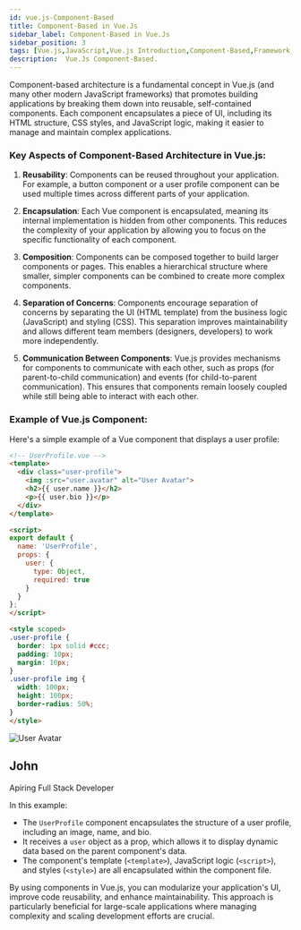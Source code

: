 ```yaml
---
id: vue.js-Component-Based
title: Component-Based in Vue.Js
sidebar_label: Component-Based in Vue.Js
sidebar_position: 3
tags: [Vue.js,JavaScript,Vue.js Introduction,Component-Based,Framework,Vue.Js Concepts]
description:  Vue.Js Component-Based.
---
```

 

Component-based architecture is a fundamental concept in Vue.js (and many other modern JavaScript frameworks) that promotes building applications by breaking them down into reusable, self-contained components. Each component encapsulates a piece of UI, including its HTML structure, CSS styles, and JavaScript logic, making it easier to manage and maintain complex applications.

### Key Aspects of Component-Based Architecture in Vue.js:

1. **Reusability**: Components can be reused throughout your application. For example, a button component or a user profile component can be used multiple times across different parts of your application.

2. **Encapsulation**: Each Vue component is encapsulated, meaning its internal implementation is hidden from other components. This reduces the complexity of your application by allowing you to focus on the specific functionality of each component.

3. **Composition**: Components can be composed together to build larger components or pages. This enables a hierarchical structure where smaller, simpler components can be combined to create more complex components.

4. **Separation of Concerns**: Components encourage separation of concerns by separating the UI (HTML template) from the business logic (JavaScript) and styling (CSS). This separation improves maintainability and allows different team members (designers, developers) to work more independently.

5. **Communication Between Components**: Vue.js provides mechanisms for components to communicate with each other, such as props (for parent-to-child communication) and events (for child-to-parent communication). This ensures that components remain loosely coupled while still being able to interact with each other.

### Example of Vue.js Component:

Here's a simple example of a Vue component that displays a user profile:

```html
<!-- UserProfile.vue -->
<template>
  <div class="user-profile">
    <img :src="user.avatar" alt="User Avatar">
    <h2>{{ user.name }}</h2>
    <p>{{ user.bio }}</p>
  </div>
</template>

<script>
export default {
  name: 'UserProfile',
  props: {
    user: {
      type: Object,
      required: true
    }
  }
};
</script>

<style scoped>
.user-profile {
  border: 1px solid #ccc;
  padding: 10px;
  margin: 10px;
}
.user-profile img {
  width: 100px;
  height: 100px;
  border-radius: 50%;
}
</style>
```

<BrowserWindow>
  <div class="user-profile" style={{padding:'1rem',border:"1px solid"}}>
    <img src="/img/svg/coding.svg" alt="User Avatar" style={{height:"10rem",width:"10rem"}} />
    <h2>John</h2>
    <p>Apiring Full Stack Developer</p>
  </div>
</BrowserWindow>

In this example:
- The `UserProfile` component encapsulates the structure of a user profile, including an image, name, and bio.
- It receives a `user` object as a prop, which allows it to display dynamic data based on the parent component's data.
- The component's template (`<template>`), JavaScript logic (`<script>`), and styles (`<style>`) are all encapsulated within the component file.

By using components in Vue.js, you can modularize your application's UI, improve code reusability, and enhance maintainability. This approach is particularly beneficial for large-scale applications where managing complexity and scaling development efforts are crucial.